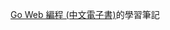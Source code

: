 <a href="https://github.com/astaxie/build-web-application-with-golang/" target="_blank">Go Web 編程 (中文電子書)</a>的學習筆記        